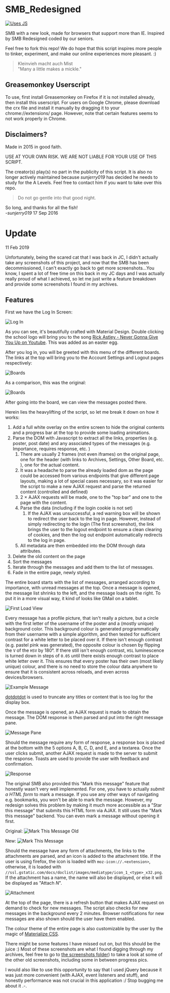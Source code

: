 # SMB_Redesigned
[![Uses JS](https://img.shields.io/badge/Uses-JavaScript-brightgreen.svg?style=for-the-badge&logo=JavaScript)](//shields.io/)

SMB with a new look, made for browsers that support more than IE. Inspired by SMB Redesigned coded by our seniors.

Feel free to fork this repo! We do hope that this script inspires more people to tinker, experiment, and make our online experiences more pleasant. :)

> Kleinvieh macht auch Mist<br>
"Many a little makes a mickle."

## Greasemonkey Userscript
To use, first install Greasemonkey on Firefox if it is not installed already, then install this userscript.
For users on Google Chrome, please download the crx file and install it manually by dragging it to your chrome://extensions/ page. However, note that certain features seems to not work properly in Chrome.

## Disclaimers?
Made in 2015 in good faith.

USE AT YOUR OWN RISK.
WE ARE NOT LIABLE FOR YOUR USE OF THIS SCRIPT.

The creator(s) play(s) no part in the publicity of this script. It is also no longer actively maintained because *sunjerry019* has decided he needs to study for the A Levels. Feel free to contact him if you want to take over this repo.

> Do not go gentle into that good night.

So long, and thanks for all the fish!<br>
-*sunjerry019* 17 Sep 2016

# Update
11 Feb 2019

Unfortunately, being the scared cat that I was back in JC, I didn't actually take any screenshots of this project, and now that the SMB has been decommissioned, I can't exactly go back to get more screenshots...You know, I spent a lot of free time on this back in my JC days and I was actually really proud of what I achieved, so let me just write a feature breakdown and provide some screenshots I found in my archives.

## Features
First we have the Log In Screen:

![Log In](https://github.com/sunjerry019/SMB_Redesigned/raw/master/screenshots/login.jpg "Login")

As you can see, it's beautifully crafted with Material Design. Double clicking the school logo will bring you to the song [Rick Astley - Never Gonna Give You Up on Youtube](https://www.youtube.com/watch?v=dQw4w9WgXcQ). This was added as an easter egg.

After you log in, you will be greeted with this menu of the different boards. The links at the top will bring you to the Account Settings and Logout pages respectively:

![Boards](https://github.com/sunjerry019/SMB_Redesigned/raw/master/screenshots/boards.jpg "Boards")

As a comparison, this was the original:

![Boards](https://github.com/sunjerry019/SMB_Redesigned/raw/master/screenshots/boards_o.jpg "Boards")

After going into the board, we can view the messages posted there.

Herein lies the heavylifting of the script, so let me break it down on how it works:
1. Add a full white overlay on the entire screen to hide the original contents and a progress bar at the top to provide some loading animations.
2. Parse the DOM with Javascript to extract all the links, properties (e.g. poster, post date) and any associated types of the messages (e.g. Importance, requires response, etc. )
    1. There are usually 2 frames (not even iframes) on the original page, one for the header (with links to Archives, Settings, Other Board, etc. ), one for the actual content.
    2. It was a headache to parse the already loaded dom as the page could be accessed from various endpoints that give different page layouts, making a lot of special cases necessary, so it was easier for the script to make a new AJAX request and parse the returned content (controlled and defined)
    3. 2 &times; AJAX requests will be made, one to the "top bar" and one to the page with the content.  
    4. Parse the data (including if the login cookie is not set)
        1. If the AJAX was unsuccessful, a red warning box will be shown to redirect the user back to the log in page. However, instead of simply redirecting to the login (The first screenshot), the link brings the user to the logout endpoint to ensure a clean clearing of cookies, and then the log out endpoint automatically redirects to the log in page.
    5. All metadata are then embedded into the DOM through data attributes.
3. Delete the old content on the page
4. Sort the messages
5. Iterate through the messages and add them to the list of messages.
6. Fade in the entire page, newly styled.

The entire board starts with the list of messages, arranged according to importance, with unread messages at the top. Once a message is opened, the message list shrinks to the left, and the message loads on the right. To put it in a more visual way, it kind of looks like GMail on a tablet.

![First Load View](https://github.com/sunjerry019/SMB_Redesigned/raw/master/screenshots/firstload.jpg "First Load View")

Every message has a profile picture, that isn't really a picture, but a circle with the first letter of the username of the poster and a (mostly unique) background color. This background colour is generated programmatically from their username with a simple algorithm, and then tested for sufficient contrast for a white letter to be placed over it. If there isn't enough contrast (e.g. pastel pink was generated), the opposite colour is chosen by flipping the `V` of the `HSV` by 180&deg;. If there still isn't enough contrast, `HSL` luminescence is turned down in steps of `0.05` until there exists enough contrast to place white letter over it. This ensures that every poster has their own (most likely unique) colour, and there is no need to store the colour data anywhere to ensure that it is consistent across reloads, and even across devices/browsers.

![Example Message](https://github.com/sunjerry019/SMB_Redesigned/raw/master/screenshots/msg.jpg "Example Message")

[dotdotdot](https://github.com/FrDH/dotdotdot-JS) is used to truncate any titles or content that is too log for the display box.

Once the message is opened, an AJAX request is made to obtain the message. The DOM response is then parsed and put into the right message pane.

![Message Pane](https://github.com/sunjerry019/SMB_Redesigned/raw/master/screenshots/messagepane.jpg "Message Pane")

Should the message require any form of response, a response box is placed at the bottom with the 5 options A, B, C, D, and E, and a textarea. Once the user clicks submit, another AJAX request is made to the server to submit the response. Toasts are used to provide the user with feedback and confirmation.

![Response](https://github.com/sunjerry019/SMB_Redesigned/raw/master/screenshots/needresponse.png "Requires Response")

The original SMB also provided this "Mark this message" feature that honestly wasn't very well implemented. For one, you have to actually *submit a HTML form* to mark a message. If you use any other ways of navigating e.g. bookmarks, you won't be able to mark the message. However, my redesign solves this problem by making it much more accessible as a "Star this message" that submits this HTML form via AJAX. It still uses the "Mark this message" backend. You can even mark a message without opening it first.

Original:
![Mark This Message Old](https://github.com/sunjerry019/SMB_Redesigned/raw/master/screenshots/markthismsg_o.jpg "Notice how I have to click submit to mark.")

New:
![Mark This Message](https://github.com/sunjerry019/SMB_Redesigned/raw/master/screenshots/markthismsg.jpg "Notice the star at the top right corner")

Should the message have any form of attachments, the links to the attachments are parsed, and an icon is added to the attachment title. If the user is using firefox, the icon is loaded with `moz-icon://.<extension>`, otherwise, it is loaded with `//ssl.gstatic.com/docs/doclist/images/mediatype/icon_1_<type>_x32.png`. If the attachment has a name, the name will also be displayed, or else it will be displayed as "Attach *N*".

![Attachment](https://github.com/sunjerry019/SMB_Redesigned/raw/master/screenshots/attachment.png "Attachment")

At the top of the page, there is a refresh button that makes AJAX request on demand to check for new messages. The script also checks for new messages in the background every 2 minutes. Browser notifications for new messages are also shown should the user have them enabled.

The colour theme of the entire page is also customizable by the user by the magic of [Materialize CSS](https://materializecss.com/).

There might be some features I have missed out on, but this should be the juice :) Most of these screenshots are what I found digging through my archives, feel free to go to [the screenshots folder](//github.com/sunjerry019/SMB_Redesigned/tree/master/screenshots/archive)) to take a look at some of the other old screenshots, including some in between progress pics.

I would also like to use this opportunity to say that I used jQuery because it was just more convenient (with AJAX, event listeners and stuff), and honestly performance was not crucial in this application :/ Stop bugging me about it .-.
